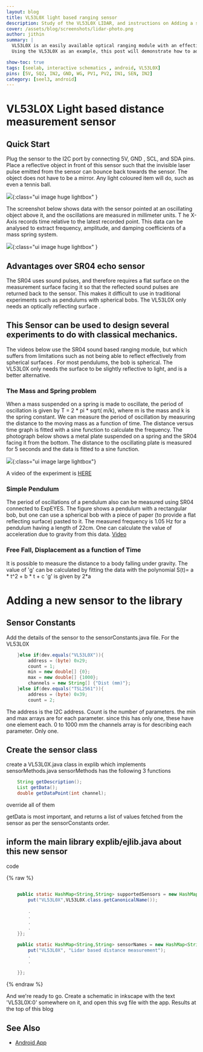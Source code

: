 ```yaml
---
layout: blog
title: VL53L0X light based ranging sensor
description: Study of the VL53L0X LIDAR, and instructions on Adding a sensor support to the android app.
cover: /assets/blog/screenshots/lidar-photo.png
author: jithin
summary: |
  VL53L0X is an easily available optical ranging module with an effective range of around 1 meter.
  Using the VL53L0X as an example, this post will demonstrate how to add a sensor to the android library so that it is automatically detected by the interactive schematics.

show-toc: true
tags: [seelab, interactive schematics , android, VL53L0X]
pins: [5V, SQ2, IN2, GND, WG, PV1, PV2, IN1, SEN, IN2]
category: [seel3, android]
---
```



# VL53L0X Light based distance measurement sensor

## Quick Start

Plug the sensor to the I2C port by connecting 5V, GND , SCL, and SDA pins. 
Place a reflective object in front of this sensor such that the invisible laser pulse emitted from the sensor can bounce back towards the sensor.
The object does not have to be a mirror. Any light coloured item will do, such as even a tennis ball.

![](/assets/blog/interactive-schematics/VL53L0X-photo.jpg){:class="ui image huge lightbox" }


The screenshot below shows data with the sensor pointed at an oscillating object above it, and the oscillations are measured in millimeter units. T
he X-Axis records time relative to the latest recorded point. This data can be analysed to extract frequency, amplitude, and damping coefficients of a mass spring system.

![](/assets/blog/interactive-schematics/VL53L0X-screenshot.jpg){:class="ui image huge lightbox" }

## Advantages over SR04 echo sensor

The SR04 uses sound pulses, and therefore requires a flat surface on the measurement surface facing it so that the reflected sound pulses are returned back to the sensor. This makes it difficult to use
in traditional experiments such as pendulums with spherical bobs. The VL53L0X only needs an optically reflecting surface .



## This Sensor can be used to design several experiments to do with classical mechanics.

The videos below use the SR04 sound based ranging module, but which suffers from limitations such as not being able to reflect effectively from spherical surfaces . For most pendulums, the bob is spherical.
The VL53L0X only needs the surface to be slightly reflective to light, and is a better alternative.

### The Mass and Spring problem

When a mass suspended on a spring is made to oscillate, the period of oscillation is given by  T = 2 * pi * sqrt( m/k), where m is the mass and k is the spring constant. We can measure the period of oscillation by measuring the distance to the moving mass as a function of time. The distance versus time graph is fitted with a sine function to calculate the frequency. The photograph below shows a metal plate suspended on a spring and the SR04 facing it from the bottom. The distance to the oscillating plate is measured for 5 seconds and the data is fitted to a sine function.

![](https://expeyes.in/Expt17/html/photos/massAndSpring.jpg){:class="ui image large lightbox"}

A video of the experiment is [HERE](https://www.youtube.com/watch?v=FhCYhDiIRuQ)


### Simple Pendulum

The period of oscillations of a pendulum also can be measured using SR04 connected to ExpEYES. The figure shows a pendulum with a rectangular bob, but one can use a spherical bob with a piece of paper (to provide a flat reflecting surface) pasted to it. The measured frequency is 1.05 Hz for a pendulum having a length of 22cm. One can calculate the value of acceleration due to gravity from this data.
[Video](https://www.youtube.com/watch?v=fOTfMsKiXBo)

### Free Fall, Displacement as a function of Time

It is possible to measure the distance to a body falling under gravity. The value of 'g' can be calculated by fitting the data with the polynomial
S(t)= a * t^2 + b * t + c
'g' is given by 2*a


# Adding a new sensor to the library

## Sensor Constants

Add the details of the sensor to the sensorConstants.java file. For the VL53L0X

```java
	}else if(dev.equals("VL53L0X")){
		address = (byte) 0x29;
		count = 1;
		min = new double[] {0};
		max = new double[] {1000};
		channels = new String[] {"Dist (mm)"};
	}else if(dev.equals("TSL2561")){
		address = (byte) 0x39;
		count = 2;
```
The address is the I2C address. Count is the number of parameters.
the min and max arrays are for each parameter. since this has only one, these have one element each. 0 to 1000 mm
the channels array is for describing each parameter. Only one.

## Create the sensor class

create a VL53L0X.java class in explib which implements sensorMethods.java
sensorMethods has the following 3 functions

```java
	String getDescription();
	List getData();
	double getDataPoint(int channel);
```

override all of them

getData is most important, and returns a list of values fetched from the sensor as per the sensorConstants order.

## inform the main library explib/ejlib.java about this new sensor

code

{% raw %}
```java

	public static HashMap<String,String> supportedSensors = new HashMap<String, String>(){{
		put("VL53L0X",VL53L0X.class.getCanonicalName());
		
		.
		.
		.
		.
	}};

	public static HashMap<String,String> sensorNames = new HashMap<String, String>(){{
		put("VL53L0X", "Lidar based distance measurement");
		.
		.
		
	}};

```
{% endraw %}

And we're ready to go.
Create a schematic in inkscape with the text 'VL53L0X:0' somewhere on it, and open this svg file with the app. 
Results at the top of this blog




## See Also
 + [Android App ](https://play.google.com/store/apps/details?id=com.cspark.research.eyes17)
